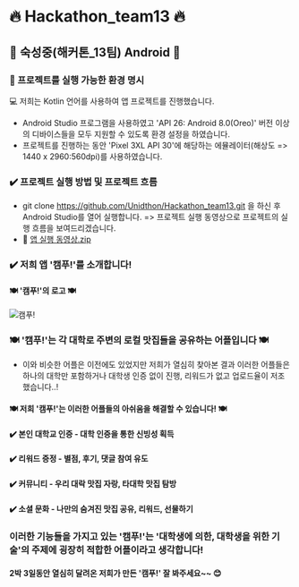 # 🔥 Hackathon_team13 🔥
## 🌸 숙성중(해커톤_13팀) Android 🌸
### 📌 프로젝트를 실행 가능한 환경 명시
💻 저희는 Kotlin 언어를 사용하여 앱 프로젝트를 진행했습니다.
- Android Studio 프로그램을 사용하였고 'API 26: Android 8.0(Oreo)' 버전 이상의 디바이스들을 모두 지원할 수 있도록 환경 설정을 하였습니다.
- 프로젝트를 진행하는 동안 'Pixel 3XL API 30'에 해당하는 에뮬레이터(해상도 => 1440 x 2960:560dpi)를 사용하였습니다.
### ✔️ 프로젝트 실행 방법 및 프로젝트 흐름 
- git clone https://github.com/Unidthon/Hackathon_team13.git 을 하신 후 Android Studio를 열어 실행합니다.
=> 프로젝트 실행 동영상으로 프로젝트의 실행 흐름을 보여드리겠습니다.
- 🎥 [앱 실행 동영상.zip](https://github.com/Unidthon/Hackathon_team13/files/7491405/default.zip)

### ✔️ 저희 앱 '캠푸!'를 소개합니다!
#### 🍽️ '캠푸!'의 로고 🍽️
![캠푸!](https://user-images.githubusercontent.com/80473521/140626930-3049f9ff-59d6-49a6-be48-6ba6bc99d23e.png)

### 🍽️ '캠푸!'는 각 대학로 주변의 로컬 맛집들을 공유하는 어플입니다 🍽️
- 이와 비슷한 어플은 이전에도 있었지만 저희가 열심히 찾아본 결과 이러한 어플들은 하나의 대학만 포함하거나 대학생 인증 없이 진행, 리워드가 없고 업로드율이 저조했습니다..!
#### 🍽️ 저희 '캠푸!'는 이러한 어플들의 아쉬움을 해결할 수 있습니다! 🍽️
#### ✔️ 본인 대학교 인증 - 대학 인증을 통한 신빙성 획득
#### ✔️ 리워드 증정 - 별점, 후기, 댓글 참여 유도
#### ✔️ 커뮤니티 - 우리 대락 맛집 자랑, 타대학 맛집 탐방
#### ✔️ 소셜 문화 - 나만의 숨겨진 맛집 공유, 리워드, 선물하기
### 이러한 기능들을 가지고 있는 '캠푸!'는 '대학생에 의한, 대학생을 위한 기술'의 주제에 굉장히 적합한 어플이라고 생각합니다!
#### 2박 3일동안 열심히 달려온 저희가 만든 '캠푸!' 잘 봐주세요~~ 😊
